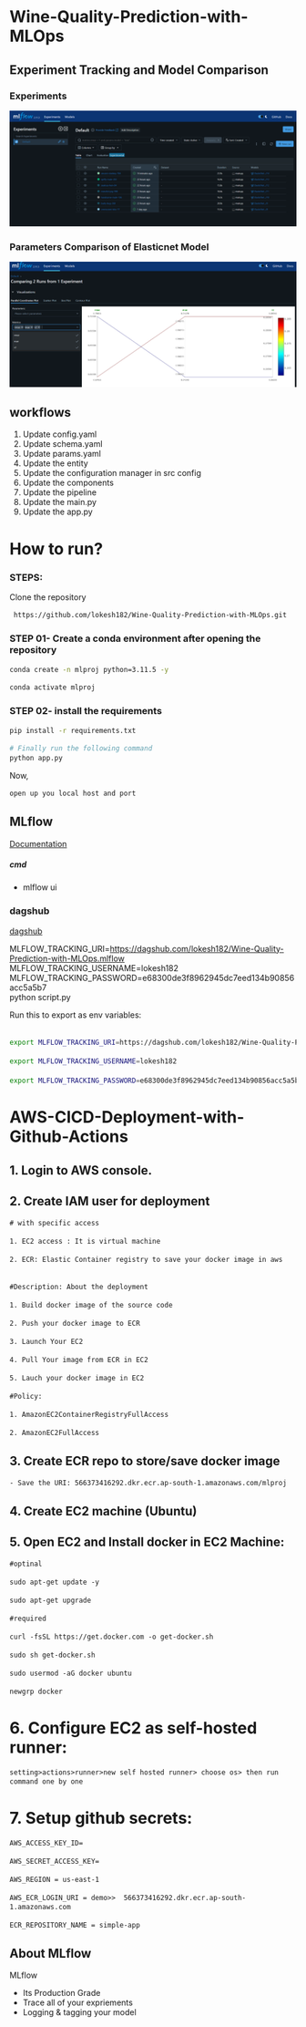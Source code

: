 # Wine-Quality-Prediction-with-MLOps

## Experiment Tracking and Model Comparison

### Experiments
![Experiments performed](ML2.png)

### Parameters Comparison of Elasticnet Model
![Parameters Comparison of Elasticnet Model](ML1.png)

## workflows

1. Update config.yaml
2. Update schema.yaml
3. Update params.yaml
4. Update the entity
5. Update the configuration manager in src config
6. Update the components
7. Update the pipeline
8. Update the main.py
9. Update the app.py



# How to run?
### STEPS:

Clone the repository

```bash
 https://github.com/lokesh182/Wine-Quality-Prediction-with-MLOps.git
```
### STEP 01- Create a conda environment after opening the repository

```bash
conda create -n mlproj python=3.11.5 -y
```

```bash
conda activate mlproj
```


### STEP 02- install the requirements
```bash
pip install -r requirements.txt
```


```bash
# Finally run the following command
python app.py
```

Now,
```bash
open up you local host and port
```



## MLflow

[Documentation](https://mlflow.org/docs/latest/index.html)


##### cmd
- mlflow ui

### dagshub
[dagshub](https://dagshub.com/)

MLFLOW_TRACKING_URI=https://dagshub.com/lokesh182/Wine-Quality-Prediction-with-MLOps.mlflow \
MLFLOW_TRACKING_USERNAME=lokesh182 \
MLFLOW_TRACKING_PASSWORD=e68300de3f8962945dc7eed134b90856acc5a5b7 \
python script.py

Run this to export as env variables:

```bash

export MLFLOW_TRACKING_URI=https://dagshub.com/lokesh182/Wine-Quality-Prediction-with-MLOps.mlflow

export MLFLOW_TRACKING_USERNAME=lokesh182 

export MLFLOW_TRACKING_PASSWORD=e68300de3f8962945dc7eed134b90856acc5a5b7

```



# AWS-CICD-Deployment-with-Github-Actions

## 1. Login to AWS console.

## 2. Create IAM user for deployment

	# with specific access

	1. EC2 access : It is virtual machine

	2. ECR: Elastic Container registry to save your docker image in aws


	#Description: About the deployment

	1. Build docker image of the source code

	2. Push your docker image to ECR

	3. Launch Your EC2 

	4. Pull Your image from ECR in EC2

	5. Lauch your docker image in EC2

	#Policy:

	1. AmazonEC2ContainerRegistryFullAccess

	2. AmazonEC2FullAccess

	
## 3. Create ECR repo to store/save docker image
    - Save the URI: 566373416292.dkr.ecr.ap-south-1.amazonaws.com/mlproj

	
## 4. Create EC2 machine (Ubuntu) 

## 5. Open EC2 and Install docker in EC2 Machine:
	
	
	#optinal

	sudo apt-get update -y

	sudo apt-get upgrade
	
	#required

	curl -fsSL https://get.docker.com -o get-docker.sh

	sudo sh get-docker.sh

	sudo usermod -aG docker ubuntu

	newgrp docker
	
# 6. Configure EC2 as self-hosted runner:
    setting>actions>runner>new self hosted runner> choose os> then run command one by one


# 7. Setup github secrets:

    AWS_ACCESS_KEY_ID=

    AWS_SECRET_ACCESS_KEY=

    AWS_REGION = us-east-1

    AWS_ECR_LOGIN_URI = demo>>  566373416292.dkr.ecr.ap-south-1.amazonaws.com

    ECR_REPOSITORY_NAME = simple-app




## About MLflow 
MLflow

 - Its Production Grade
 - Trace all of your expriements
 - Logging & tagging your model


